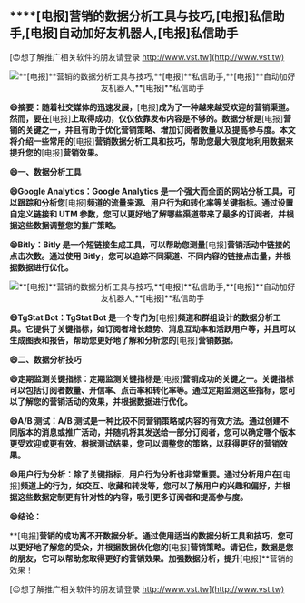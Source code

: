## ****[电报]**营销的数据分析工具与技巧,**[电报]**私信助手,**[电报]**自动加好友机器人,**[电报]**私信助手**

[😍想了解推广相关软件的朋友请登录 http://www.vst.tw](http://www.vst.tw)

 <center><img src="https://vst.tw/MP4/tuiguang/png/7.png" alt="**[电报]**营销的数据分析工具与技巧,**[电报]**私信助手,**[电报]**自动加好友机器人,**[电报]**私信助手"></center>

**😄摘要：随着社交媒体的迅速发展，**[电报]**成为了一种越来越受欢迎的营销渠道。然而，要在**[电报]**上取得成功，仅仅依靠发布内容是不够的。数据分析是**[电报]**营销的关键之一，并且有助于优化营销策略、增加订阅者数量以及提高参与度。本文将介绍一些常用的**[电报]**营销数据分析工具和技巧，帮助您最大限度地利用数据来提升您的**[电报]**营销效果。**

**😄一、数据分析工具**

**😄Google Analytics：Google Analytics 是一个强大而全面的网站分析工具，可以跟踪和分析您**[电报]**频道的流量来源、用户行为和转化率等关键指标。通过设置自定义链接和 UTM 参数，您可以更好地了解哪些渠道带来了最多的订阅者，并根据这些数据调整您的推广策略。**

**😄Bitly：Bitly 是一个短链接生成工具，可以帮助您测量**[电报]**营销活动中链接的点击次数。通过使用 Bitly，您可以追踪不同渠道、不同内容的链接点击量，并根据数据进行优化。**

 <center><img src="https://vst.tw/MP4/tuiguang/png/0.png" alt="**[电报]**营销的数据分析工具与技巧,**[电报]**私信助手,**[电报]**自动加好友机器人,**[电报]**私信助手"></center>

**😄TgStat Bot：TgStat Bot 是一个专门为**[电报]**频道和群组设计的数据分析工具。它提供了关键指标，如订阅者增长趋势、消息互动率和活跃用户等，并且可以生成图表和报告，帮助您更好地了解和分析您的**[电报]**营销数据。**

**😄二、数据分析技巧**

**😄定期监测关键指标：定期监测关键指标是**[电报]**营销成功的关键之一。关键指标可以包括订阅者数量、开信率、点击率和转化率等。通过定期监测这些指标，您可以了解您的营销活动的效果，并根据数据进行优化。**

**😄A/B 测试：A/B 测试是一种比较不同营销策略或内容的有效方法。通过创建不同版本的消息或推广活动，并随机将其发送给一部分订阅者，您可以确定哪个版本更受欢迎或更有效。根据测试结果，您可以调整您的策略，以获得更好的营销效果。**

**😄用户行为分析：除了关键指标，用户行为分析也非常重要。通过分析用户在**[电报]**频道上的行为，如交互、收藏和转发等，您可以了解用户的兴趣和偏好，并根据这些数据定制更有针对性的内容，吸引更多订阅者和提高参与度。**

**😄结论：**

**[电报]**营销的成功离不开数据分析。通过使用适当的数据分析工具和技巧，您可以更好地了解您的受众，并根据数据优化您的**[电报]**营销策略。请记住，数据是您的朋友，它可以帮助您取得更好的营销效果。加强数据分析，提升**[电报]**营销的效果！

[😍想了解推广相关软件的朋友请登录 http://www.vst.tw](http://www.vst.tw)



